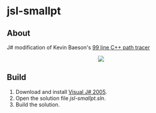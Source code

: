 # jsl-smallpt

## About
J# modification of Kevin Baeson's [99 line C++ path tracer](http://www.kevinbeason.com/smallpt/)

<p align="center"><img src="https://github.com/matt77hias/smallpt/blob/master/res/image.png" ></p>

## Build
1. Download and install [Visual J# 2005](http://go.microsoft.com/fwlink/?LinkId=51412&clcid=0x409).
2. Open the solution file *jsl-smallpt.sln*.
3. Build the solution.
